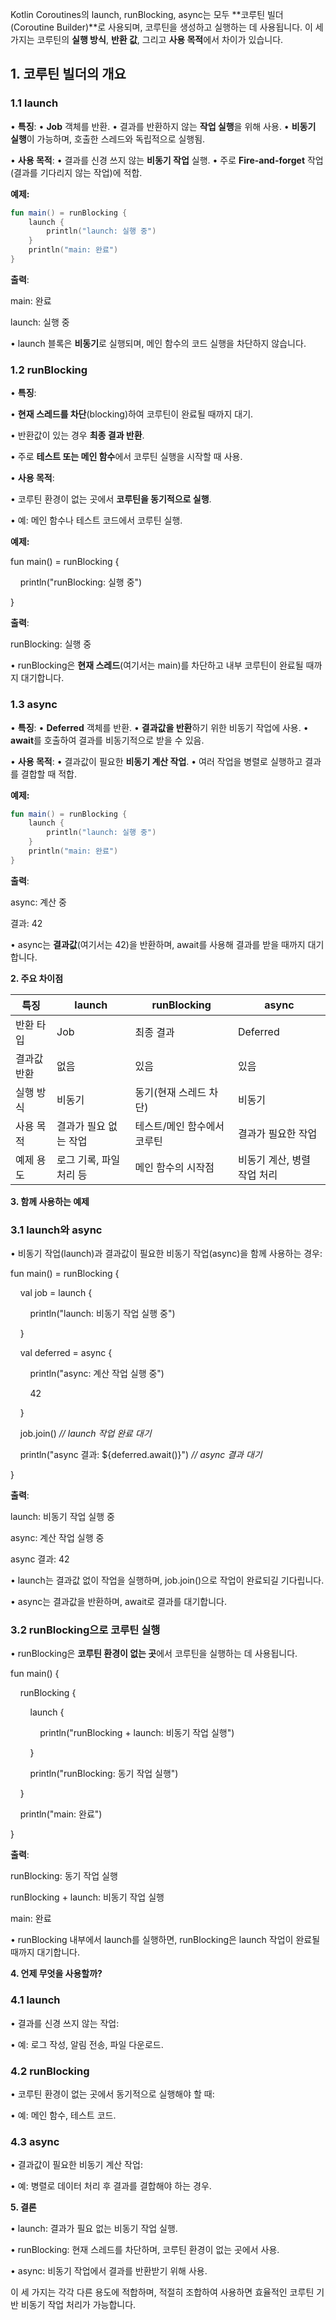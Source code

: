 Kotlin Coroutines의 launch, runBlocking, async는 모두 **코루틴 빌더(Coroutine Builder)**로 사용되며, 코루틴을 생성하고 실행하는 데 사용됩니다. 이 세 가지는 코루틴의 **실행 방식**, **반환 값**, 그리고 **사용 목적**에서 차이가 있습니다.

## **1. 코루틴 빌더의 개요**

### **1.1 launch**

• **특징**:
	• **Job** 객체를 반환.
	• 결과를 반환하지 않는 **작업 실행**을 위해 사용.
	• **비동기 실행**이 가능하며, 호출한 스레드와 독립적으로 실행됨.

• **사용 목적**:
	• 결과를 신경 쓰지 않는 **비동기 작업** 실행.
	• 주로 **Fire-and-forget** 작업(결과를 기다리지 않는 작업)에 적합.

**예제:**
  
```kotlin
fun main() = runBlocking {
    launch {
        println("launch: 실행 중")
    }
    println("main: 완료")
}
```

  

**출력**:

  

main: 완료

launch: 실행 중

  

• launch 블록은 **비동기**로 실행되며, 메인 함수의 코드 실행을 차단하지 않습니다.

  

### **1.2 runBlocking**

• **특징**:

• **현재 스레드를 차단**(blocking)하여 코루틴이 완료될 때까지 대기.

• 반환값이 있는 경우 **최종 결과 반환**.

• 주로 **테스트 또는 메인 함수**에서 코루틴 실행을 시작할 때 사용.

• **사용 목적**:

• 코루틴 환경이 없는 곳에서 **코루틴을 동기적으로 실행**.

• 예: 메인 함수나 테스트 코드에서 코루틴 실행.

  

**예제:**

  

fun main() = runBlocking {

    println("runBlocking: 실행 중")

}

  

**출력**:

  

runBlocking: 실행 중


• runBlocking은 **현재 스레드**(여기서는 main)를 차단하고 내부 코루틴이 완료될 때까지 대기합니다.

### **1.3 async**

• **특징**:
	• **Deferred** 객체를 반환.
	• **결과값을 반환**하기 위한 비동기 작업에 사용.
	• **await**를 호출하여 결과를 비동기적으로 받을 수 있음.

• **사용 목적**:
	• 결과값이 필요한 **비동기 계산 작업**.
	• 여러 작업을 병렬로 실행하고 결과를 결합할 때 적합.

  

**예제:**

```kotlin
fun main() = runBlocking {
    launch {
        println("launch: 실행 중")
    }
    println("main: 완료")
}
```

  

**출력**:

  

async: 계산 중

결과: 42

  

• async는 **결과값**(여기서는 42)을 반환하며, await를 사용해 결과를 받을 때까지 대기합니다.

  

**2. 주요 차이점**

| **특징** | **launch**     | **runBlocking** | **async**        |
| ------ | -------------- | --------------- | ---------------- |
| 반환 타입  | Job            | 최종 결과           | Deferred<T>      |
| 결과값 반환 | 없음             | 있음              | 있음               |
| 실행 방식  | 비동기            | 동기(현재 스레드 차단)   | 비동기              |
| 사용 목적  | 결과가 필요 없는 작업   | 테스트/메인 함수에서 코루틴 | 결과가 필요한 작업       |
| 예제 용도  | 로그 기록, 파일 처리 등 | 메인 함수의 시작점      | 비동기 계산, 병렬 작업 처리 |

  

**3. 함께 사용하는 예제**

  

### **3.1 launch와 async**

• 비동기 작업(launch)과 결과값이 필요한 비동기 작업(async)을 함께 사용하는 경우:

  

fun main() = runBlocking {

    val job = launch {

        println("launch: 비동기 작업 실행 중")

    }

    val deferred = async {

        println("async: 계산 작업 실행 중")

        42

    }

    job.join() _// launch 작업 완료 대기_

    println("async 결과: ${deferred.await()}") _// async 결과 대기_

}

  

**출력**:

  

launch: 비동기 작업 실행 중

async: 계산 작업 실행 중

async 결과: 42

  

• launch는 결과값 없이 작업을 실행하며, job.join()으로 작업이 완료되길 기다립니다.

• async는 결과값을 반환하며, await로 결과를 대기합니다.

  

### **3.2 runBlocking으로 코루틴 실행**

• runBlocking은 **코루틴 환경이 없는 곳**에서 코루틴을 실행하는 데 사용됩니다.

  

fun main() {

    runBlocking {

        launch {

            println("runBlocking + launch: 비동기 작업 실행")

        }

        println("runBlocking: 동기 작업 실행")

    }

    println("main: 완료")

}

  

**출력**:

  

runBlocking: 동기 작업 실행

runBlocking + launch: 비동기 작업 실행

main: 완료

  

• runBlocking 내부에서 launch를 실행하면, runBlocking은 launch 작업이 완료될 때까지 대기합니다.

  

**4. 언제 무엇을 사용할까?**

  

### **4.1 launch**

• 결과를 신경 쓰지 않는 작업:

• 예: 로그 작성, 알림 전송, 파일 다운로드.

  

### **4.2 runBlocking**

• 코루틴 환경이 없는 곳에서 동기적으로 실행해야 할 때:

• 예: 메인 함수, 테스트 코드.

  

### **4.3 async**

• 결과값이 필요한 비동기 계산 작업:

• 예: 병렬로 데이터 처리 후 결과를 결합해야 하는 경우.

  

**5. 결론**

• launch: 결과가 필요 없는 비동기 작업 실행.

• runBlocking: 현재 스레드를 차단하며, 코루틴 환경이 없는 곳에서 사용.

• async: 비동기 작업에서 결과를 반환받기 위해 사용.

  

이 세 가지는 각각 다른 용도에 적합하며, 적절히 조합하여 사용하면 효율적인 코루틴 기반 비동기 작업 처리가 가능합니다.